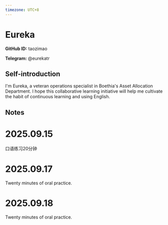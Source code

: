 ```yaml
---
timezone: UTC+8
---
```


# Eureka

**GitHub ID:** taozimao

**Telegram:** @eurekatr

## Self-introduction

I'm Eureka, a veteran operations specialist in Boethia's Asset Allocation Department. I hope this collaborative learning initiative will help me cultivate the habit of continuous learning and using English.

## Notes
<!-- Content_START -->
# 2025.09.15
<!-- DAILY_CHECKIN_2025-09-15_START -->
口语练习20分钟
<!-- DAILY_CHECKIN_2025-09-15_END -->


# 2025.09.17
<!-- DAILY_CHECKIN_2025-09-17_START -->
Twenty minutes of oral practice.
<!-- DAILY_CHECKIN_2025-09-17_END -->


# 2025.09.18
<!-- DAILY_CHECKIN_2025-09-18_START -->
Twenty minutes of oral practice.
<!-- DAILY_CHECKIN_2025-09-18_END -->
<!-- Content_END -->
